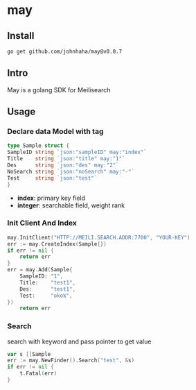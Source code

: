 # may

## Install

```bash
go get github.com/johnhaha/may@v0.0.7
```

## Intro

May is a golang SDK for Meilisearch

## Usage

### Declare data Model with tag

```go
type Sample struct {
SampleID string `json:"sampleID" may:"index"`
Title    string `json:"title" may:"1"`
Des      string `json:"des" may:"2"`
NoSearch string `json:"noSearch" may:"-"`
Test     string `json:"test"`
}
```

- **index**: primary key field
- **integer**: searchable field, weight rank

### Init Client And Index

```go
may.InitClient("HTTP://MEILI.SEARCH.ADDR:7700", "YOUR-KEY")
err := may.CreateIndex(Sample{})
if err != nil {
    return err
}
err = may.Add(Sample{
    SampleID: "1",
    Title:    "test1",
    Des:      "test1",
    Test:     "okok",
})
    return err
```

### Search

search with keyword and pass pointer to get value

```go
var s []Sample
err := may.NewFinder().Search("test", &s)
if err != nil {
    t.Fatal(err)
}
```
